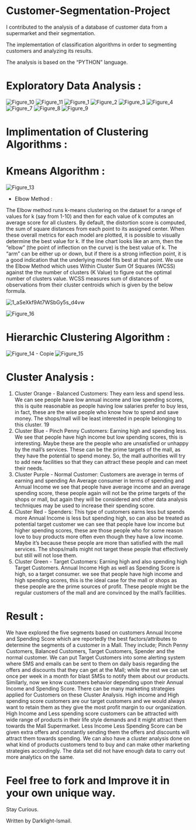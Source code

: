 # Customer-Segmentation-Project

I contributed to the analysis of a database of customer data from a supermarket and their segmentation.

The implementation of classification algorithms in order to segmenting customers and analyzing its results.

The analysis is based on the “PYTHON” language.

# Exploratory Data Analysis :

![Figure_10](https://user-images.githubusercontent.com/47457939/183471067-a0f24948-f414-44de-ac2f-3b77ffa891dd.png)
![Figure_11](https://user-images.githubusercontent.com/47457939/183471071-843864bd-c198-4bb0-8205-63061b8a8b2c.png)
![Figure_1](https://user-images.githubusercontent.com/47457939/183471083-140138c6-9804-4dd7-8e0e-5a5c1e0f2008.png)
![Figure_2](https://user-images.githubusercontent.com/47457939/183471087-3d4a6a6a-f60a-4574-a792-905bd19f5612.png)
![Figure_3](https://user-images.githubusercontent.com/47457939/183471093-de9556be-a41c-4426-a194-f6cacfacd3fe.png)
![Figure_4](https://user-images.githubusercontent.com/47457939/183471102-87d37a42-741b-4e16-85c6-6ef4f3b822c0.png)
![Figure_7](https://user-images.githubusercontent.com/47457939/183471043-c73f3b45-c64d-4f14-bd1c-68af203ed995.png)
![Figure_8](https://user-images.githubusercontent.com/47457939/183471049-b5a84fc7-787d-43b0-99d9-f9a1fdf5f9a5.png)
![Figure_9](https://user-images.githubusercontent.com/47457939/183471050-acc4e1e3-ffb8-4929-b569-2056bc6dd98b.png)

# Implimentation of Clustering Algorithms :
  
# Kmeans Algorithm :

![Figure_13](https://user-images.githubusercontent.com/47457939/183472024-877a7550-5e80-4790-ab0b-93ddb7d75393.png)

- Elbow Method : 


The Elbow method runs k-means clustering on the dataset for a range of values for k (say from 1-10) and then for each value of k computes an average score for all clusters. By default, the distortion score is computed, the sum of square distances from each point to its assigned center.
When these overall metrics for each model are plotted, it is possible to visually determine the best value for k. If the line chart looks like an arm, then the “elbow” (the point of inflection on the curve) is the best value of k. The “arm” can be either up or down, but if there is a strong inflection point, it is a good indication that the underlying model fits best at that point.
We use the Elbow Method which uses Within Cluster Sum Of Squares (WCSS) against the the number of clusters (K Value) to figure out the optimal number of clusters value. 
WCSS measures sum of distances of observations from their cluster centroids which is given by the below formula.

![1_aSeXkf9At7WSbGy5s_d4vw](https://user-images.githubusercontent.com/47457939/183473211-a58503c8-4385-4a7d-9d96-b1fcdf6522c3.png)


![Figure_16](https://user-images.githubusercontent.com/47457939/183471841-67cd96a9-7977-45d4-b577-1b33a1c94c49.png)

# Hierarchic Clustering Algorithm :

![Figure_14 - Copie](https://user-images.githubusercontent.com/47457939/183472643-bbb377ce-8e44-42f7-8bf0-cbe06ba7af16.png)
![Figure_15](https://user-images.githubusercontent.com/47457939/183472634-8e7f326a-089f-45df-94de-eebe86efb01d.png)



# Cluster Analysis :

1. Cluster Orange - Balanced Customers:
They earn less and spend less. We can see people have low annual income and low 
spending scores, this is quite reasonable as people having low salaries prefer to buy less, 
in fact, these are the wise people who know how to spend and save money. The 
shops/mall will be least interested in people belonging to this cluster.
19
2. Cluster Blue - Pinch Penny Customers:
Earning high and spending less. We see that people have high income but low spending 
scores, this is interesting. Maybe these are the people who are unsatisfied or unhappy by 
the mall’s services. These can be the prime targets of the mall, as they have the potential 
to spend money. So, the mall authorities will try to add new facilities so that they can 
attract these people and can meet their needs.
3. Cluster Purple - Normal Customer:
Customers are average in terms of earning and spending An Average consumer in terms 
of spending and Annual Income we see that people have average income and an average 
spending score, these people again will not be the prime targets of the shops or mall, but 
again they will be considered and other data analysis techniques may be used to increase 
their spending score.
4. Cluster Red - Spenders:
This type of customers earns less but spends more Annual Income is less but spending 
high, so can also be treated as potential target customer we can see that people have low 
income but higher spending scores, these are those people who for some reason love to 
buy products more often even though they have a low income. Maybe it’s because these 
people are more than satisfied with the mall services. The shops/malls might not target 
these people that effectively but still will not lose them.
5. Cluster Green - Target Customers:
Earning high and also spending high Target Customers. Annual Income High as well as 
Spending Score is high, so a target consumer. we see that people have high income and 
high spending scores, this is the ideal case for the mall or shops as these people are the 
prime sources of profit. These people might be the regular customers of the mall and are 
convinced by the mall’s facilities.

# Result :
We have explored the five segments based on customers Annual Income and 
Spending Score which are reportedly the best factors/attributes to determine the segments 
of a customer in a Mall. They include; Pinch Penny Customers, Balanced Customers,
Target Customers, Spender and the normal customer. We can put Target Customers into 
some alerting system where SMS and emails can be sent to them on daily basis regarding 
the offers and discounts that they can get at the Mall; while the rest we can set once per 
week in a month for blast SMSs to notify them about our products.
Similarly, now we know customers behavior depending upon their Annual Income 
and Spending Score. There can be many marketing strategies applied for Customers on 
these Cluster Analysis. High income and High spending score customers are our target 
customers and we would always want to retain them as they give the most profit margin 
to our organization. High Income and Less spending score customers can be attracted 
with wide range of products in their life style demands and it might attract them towards 
the Mall Supermarket. Less Income Less Spending Score can be given extra offers and 
constantly sending them the offers and discounts will attract them towards spending. We 
can also have a cluster analysis done on what kind of products customers tend to buy and 
can make other marketing strategies accordingly. The data set did not have enough data 
to carry out more analytics on the same.


# Feel free to fork and Improve it in your own unique way.
Stay Curious.

Written by Darklight-Ismail.
